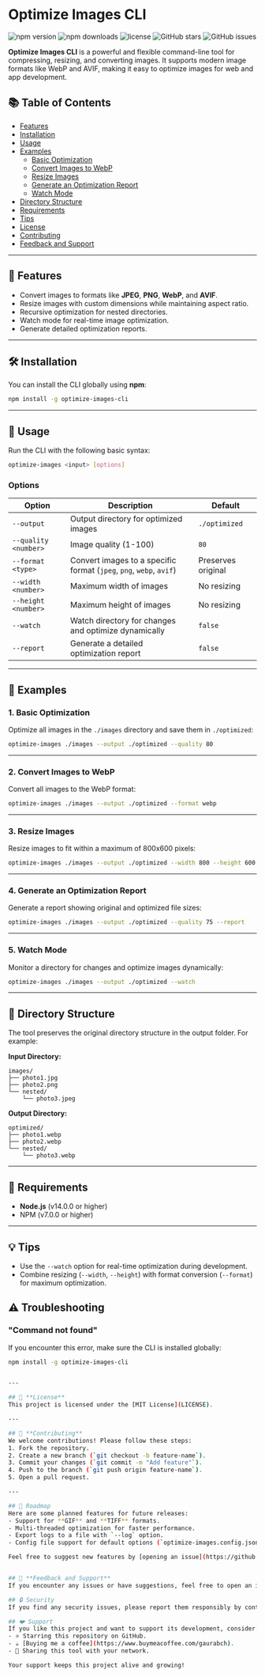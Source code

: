 # **Optimize Images CLI**

![npm version](https://img.shields.io/npm/v/optimize-images-cli)
![npm downloads](https://img.shields.io/npm/dm/optimize-images-cli)
![license](https://img.shields.io/npm/l/optimize-images-cli)
![GitHub stars](https://img.shields.io/github/stars/gauravfs-14/optimize-images-cli)
![GitHub issues](https://img.shields.io/github/issues/gauravfs-14/optimize-images-cli)


**Optimize Images CLI** is a powerful and flexible command-line tool for compressing, resizing, and converting images. It supports modern image formats like WebP and AVIF, making it easy to optimize images for web and app development.

## 📚 Table of Contents
- [Features](#-features)
- [Installation](#️-installation)
- [Usage](#-usage)
- [Examples](#-examples)
  - [Basic Optimization](#1-basic-optimization)
  - [Convert Images to WebP](#2-convert-images-to-webp)
  - [Resize Images](#3-resize-images)
  - [Generate an Optimization Report](#4-generate-an-optimization-report)
  - [Watch Mode](#5-watch-mode)
- [Directory Structure](#-directory-structure)
- [Requirements](#-requirements)
- [Tips](#-tips)
- [License](#-license)
- [Contributing](#-contributing)
- [Feedback and Support](#-feedback-and-support)


---

## 🚀 **Features**
- Convert images to formats like **JPEG**, **PNG**, **WebP**, and **AVIF**.
- Resize images with custom dimensions while maintaining aspect ratio.
- Recursive optimization for nested directories.
- Watch mode for real-time image optimization.
- Generate detailed optimization reports.

---

## 🛠️ **Installation**
You can install the CLI globally using **npm**:

```bash
npm install -g optimize-images-cli
```

---

## 🔧 **Usage**
Run the CLI with the following basic syntax:
```bash
optimize-images <input> [options]
```

### **Options**
| Option              | Description                                            | Default          |
|---------------------|--------------------------------------------------------|------------------|
| `--output`          | Output directory for optimized images                  | `./optimized`    |
| `--quality <number>`| Image quality (1-100)                                  | `80`             |
| `--format <type>`   | Convert images to a specific format (`jpeg`, `png`, `webp`, `avif`) | Preserves original |
| `--width <number>`  | Maximum width of images                                | No resizing      |
| `--height <number>` | Maximum height of images                               | No resizing      |
| `--watch`           | Watch directory for changes and optimize dynamically   | `false`          |
| `--report`          | Generate a detailed optimization report                | `false`          |

---

## 📖 **Examples**

### **1. Basic Optimization**
Optimize all images in the `./images` directory and save them in `./optimized`:
```bash
optimize-images ./images --output ./optimized --quality 80
```

---

### **2. Convert Images to WebP**
Convert all images to the WebP format:
```bash
optimize-images ./images --output ./optimized --format webp
```

---

### **3. Resize Images**
Resize images to fit within a maximum of 800x600 pixels:
```bash
optimize-images ./images --output ./optimized --width 800 --height 600
```

---

### **4. Generate an Optimization Report**
Generate a report showing original and optimized file sizes:
```bash
optimize-images ./images --output ./optimized --quality 75 --report
```

---

### **5. Watch Mode**
Monitor a directory for changes and optimize images dynamically:
```bash
optimize-images ./images --output ./optimized --watch
```

---

## 🌲 **Directory Structure**
The tool preserves the original directory structure in the output folder. For example:

**Input Directory:**
```
images/
├── photo1.jpg
├── photo2.png
└── nested/
    └── photo3.jpeg
```

**Output Directory:**
```
optimized/
├── photo1.webp
├── photo2.webp
└── nested/
    └── photo3.webp
```

---

## 🧰 **Requirements**
- **Node.js** (v14.0.0 or higher)
- NPM (v7.0.0 or higher)

---

## 💡 **Tips**
- Use the `--watch` option for real-time optimization during development.
- Combine resizing (`--width`, `--height`) with format conversion (`--format`) for maximum optimization.

## ⚠️ Troubleshooting

### "Command not found"
If you encounter this error, make sure the CLI is installed globally:
```bash
npm install -g optimize-images-cli


---

## 📜 **License**
This project is licensed under the [MIT License](LICENSE).

---

## 🤝 **Contributing**
We welcome contributions! Please follow these steps:
1. Fork the repository.
2. Create a new branch (`git checkout -b feature-name`).
3. Commit your changes (`git commit -m "Add feature"`).
4. Push to the branch (`git push origin feature-name`).
5. Open a pull request.

---

## 🚀 Roadmap
Here are some planned features for future releases:
- Support for **GIF** and **TIFF** formats.
- Multi-threaded optimization for faster performance.
- Export logs to a file with `--log` option.
- Config file support for default options (`optimize-images.config.json`).

Feel free to suggest new features by [opening an issue](https://github.com/gauravfs-14/optimize-images-cli/issues).


## 💬 **Feedback and Support**
If you encounter any issues or have suggestions, feel free to open an issue on GitHub or contact at [contact@gaurabchhetri.com.np](mailto:contact@gaurabchhetri.com.np).

## 🔒 Security
If you find any security issues, please report them responsibly by contacting [contact@gaurabchhetri.com.np](mailto:contact@gaurabchhetri.com.np). We will address them promptly.

## ❤️ Support
If you like this project and want to support its development, consider:
- ⭐ Starring this repository on GitHub.
- ☕ [Buying me a coffee](https://www.buymeacoffee.com/gaurabch).
- 💬 Sharing this tool with your network.

Your support keeps this project alive and growing!